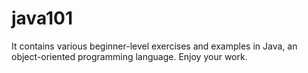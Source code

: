 # java101
It contains various beginner-level exercises and examples in Java, an object-oriented programming language. 
Enjoy your work.
